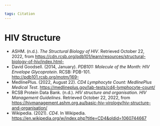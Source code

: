 ```yaml
---

tags: Citation 
---
```


# HIV Structure

- ASHM. (n.d.). _The Structural Biology of HIV_. Retrieved October 22, 2022, from https://cdn.rcsb.org/pdb101/learn/resources/structural-biology-of-hiv/index.html-
- David Goodsell. (2014, January). _PDB101: Molecule of the Month: HIV Envelope Glycoprotein_. RCSB: PDB-101. http://pdb101.rcsb.org/motm/169-
- MedlinePlus. (2022, August 22). _CD4 Lymphocyte Count: MedlinePlus Medical Test_. https://medlineplus.gov/lab-tests/cd4-lymphocyte-count/
- RCSB Protein Data Bank. (n.d.). _HIV structure and organisation. HIV Management Guidelines_. Retrieved October 22, 2022, from https://hivmanagement.ashm.org.au/basic-hiv-virology/hiv-structure-and-organisation/
- Wikipedia. (2021). _CD4_. In Wikipedia. https://en.wikipedia.org/w/index.php?title=CD4&oldid=1060744667